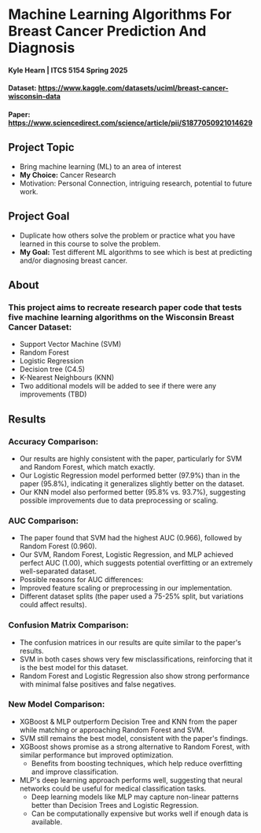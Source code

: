 # Machine Learning Algorithms For Breast Cancer Prediction And Diagnosis

#### Kyle Hearn | ITCS 5154 Spring 2025

#### Dataset: https://www.kaggle.com/datasets/uciml/breast-cancer-wisconsin-data
#### Paper: https://www.sciencedirect.com/science/article/pii/S1877050921014629

## Project Topic
- Bring machine learning (ML) to an area of interest <br/>
- **My Choice:** Cancer Research <br/>
- Motivation: Personal Connection, intriguing research, potential to future work. <br/>

## Project Goal
- Duplicate how others solve the problem or practice what you have learned in this course to solve the problem. <br/>
- **My Goal:** Test different ML algorithms to see which is best at predicting and/or diagnosing breast cancer. <br/>

## About

### This project aims to recreate research paper code that tests five machine learning algorithms on the Wisconsin Breast Cancer Dataset: <br/>
- Support Vector Machine (SVM)
- Random Forest
- Logistic Regression
- Decision tree (C4.5)
- K-Nearest Neighbours (KNN) <br/>
- Two additional models will be added to see if there were any improvements (TBD)

## Results
### Accuracy Comparison:
- Our results are highly consistent with the paper, particularly for SVM and Random Forest, which match exactly.
- Our Logistic Regression model performed better (97.9%) than in the paper (95.8%), indicating it generalizes slightly better on the dataset.
- Our KNN model also performed better (95.8% vs. 93.7%), suggesting possible improvements due to data preprocessing or scaling.
### AUC Comparison:
- The paper found that SVM had the highest AUC (0.966), followed by Random Forest (0.960).
- Our SVM, Random Forest, Logistic Regression, and MLP achieved perfect AUC (1.00), which suggests potential overfitting or an extremely well-separated dataset.
- Possible reasons for AUC differences:
- Improved feature scaling or preprocessing in our implementation.
- Different dataset splits (the paper used a 75-25% split, but variations could affect results).
### Confusion Matrix Comparison:
- The confusion matrices in our results are quite similar to the paper's results.
- SVM in both cases shows very few misclassifications, reinforcing that it is the best model for this dataset.
- Random Forest and Logistic Regression also show strong performance with minimal false positives and false negatives.
### New Model Comparison:
- XGBoost & MLP outperform Decision Tree and KNN from the paper while matching or approaching Random Forest and SVM.
- SVM still remains the best model, consistent with the paper's findings.
- XGBoost shows promise as a strong alternative to Random Forest, with similar performance but improved optimization.
  - Benefits from boosting techniques, which help reduce overfitting and improve classification.
- MLP's deep learning approach performs well, suggesting that neural networks could be useful for medical classification tasks.
  - Deep learning models like MLP may capture non-linear patterns better than Decision Trees and Logistic Regression.
  - Can be computationally expensive but works well if enough data is available.

